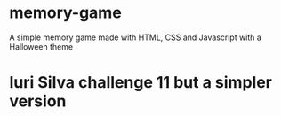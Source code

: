 # memory-game
A simple memory game made with HTML, CSS and Javascript with a Halloween theme

<h1>Iuri Silva challenge 11 but a simpler version</h1>
